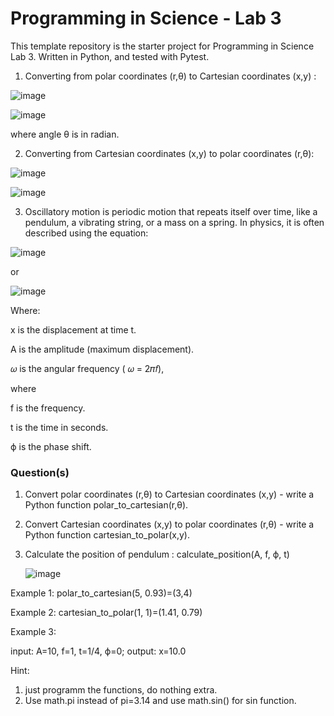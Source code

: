 # Programming in Science - Lab 3
This template repository is the starter project for Programming in Science Lab 3. Written in Python, and tested with Pytest.

1. Converting from polar coordinates (r,θ) to Cartesian coordinates (x,y) :

![image](https://github.com/user-attachments/assets/ec53c19a-6f58-4766-a2d6-0d6e745a7056)

![image](https://github.com/user-attachments/assets/8795d139-912b-4129-9ffa-ff85b8cea833)

where angle θ is in radian.

2. Converting from Cartesian coordinates (x,y) to polar coordinates (r,θ):

![image](https://github.com/user-attachments/assets/9f7bb532-77fc-4bca-9ef4-dc182f83a913)

![image](https://github.com/user-attachments/assets/a2dde9f1-b6b6-43a8-9080-8d16eab196d7)



3. Oscillatory motion is periodic motion that repeats itself over time, like a pendulum, a vibrating string, or a mass on a spring. In physics, it is often described using the equation: 

![image](https://github.com/user-attachments/assets/a0683e32-04c9-4fb0-b2ac-934b8c2dbf16)

   or 
   
![image](https://github.com/user-attachments/assets/2ad4c530-1651-419a-803b-1e736330e994)



Where:

x is the displacement at time t.

A is the amplitude (maximum displacement).

𝜔 is the angular frequency ( 𝜔 = 2𝜋𝑓), 

where 

f is the frequency.

t is the time in seconds.

ϕ is the phase shift.


### Question(s)

1. Convert polar coordinates (r,θ) to Cartesian coordinates (x,y) - write a Python function polar_to_cartesian(r,θ).

2. Convert Cartesian coordinates (x,y) to polar coordinates (r,θ) - write a Python function cartesian_to_polar(x,y).

3. Calculate the position of pendulum :  calculate_position(A, f, ϕ, t)
  
   ![image](https://github.com/user-attachments/assets/2ad4c530-1651-419a-803b-1e736330e994)

Example 1: polar_to_cartesian(5, 0.93)=(3,4)      

Example 2: cartesian_to_polar(1, 1)=(1.41, 0.79)  

Example 3:

input: A=10, f=1, t=1/4, ϕ=0;  output: x=10.0   

Hint: 
1. just programm the functions, do nothing extra.
2. Use math.pi instead of pi=3.14 and use math.sin() for sin function.  
